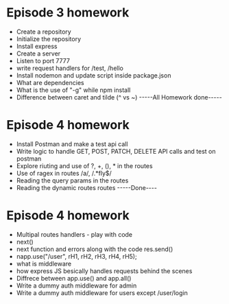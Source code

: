 # Episode 3 homework

- Create a repository
- Initialize the repository
- Install express
- Create a server
- Listen to port 7777
- write request handlers for /test, /hello
- Install nodemon and update script inside package.json
- What are dependencies
- What is the use of "-g" while npm install
- Difference between caret and tilde (^ vs ~)
  -----All Homework done-----

# Episode 4 homework

- Install Postman and make a test api call
- Write logic to handle GET, POST, PATCH, DELETE API calls and test on postman
- Explore riuting and use of ?, +, (), \* in the routes
- Use of ragex in routes /a/, /.\*fly$/
- Reading the query params in the routes
- Reading the dynamic routes routes
  -----Done----

# Episode 4 homework

- Multipal routes handlers - play with code
- next()
- next function and errors along with the code res.send()
- napp.use("/user", rH1, rH2, rH3, rH4, rH5);
- what is middleware
- how express JS besically handles requests behind the scenes
- Diffrece between app.use() and app.all()
- Write a dummy auth middleware for admin
- Write a dummy auth middleware for users except /user/login
